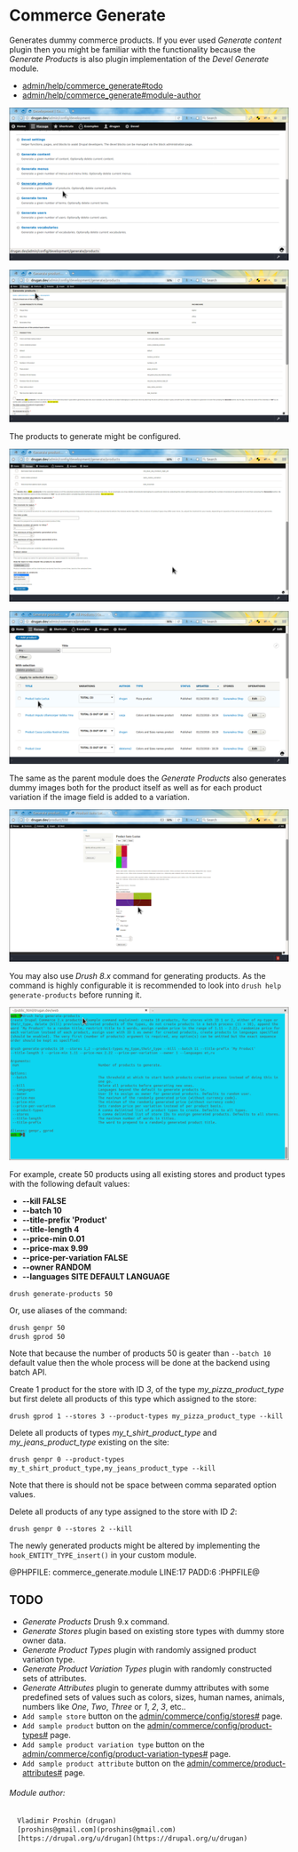 Commerce Generate
=================

Generates dummy commerce products. If you ever used *Generate content* plugin
then you might be familiar with the functionality because
the *Generate Products* is also plugin implementation of
the *Devel Generate* module.

- [admin/help/commerce_generate#todo](#todo "TODO")
- [admin/help/commerce_generate#module-author](#module-author "Module author")


![Generate Products](images/generate-products.png "Generate Products")

![Generate Products Form](images/generate-products-form.png "Generate Products Form")

The products to generate might be configured.

![Generate Products Config](images/generate-products-config.png "Generate Products Config")

![Generate Products List](images/generate-products-list.png "Generate Products List")

The same as the parent module does the *Generate Products* also generates dummy
images both for the product itself as well as for each product variation if the
image field is added to a variation.

![Generate Products Image](images/generate-products-image.png "Generate Products Image")

You may also use *Drush 8.x* command for generating products. As the command is
highly configurable it is recommended to look
into `drush help generate-products` before running it.

![Help Generate Products](images/help-generate-products.png "Help Generate Products")

For example, create 50 products using all existing stores and product types with
the following default values:

- **--kill FALSE**
- **--batch 10**
- **--title-prefix 'Product'**
- **--title-length 4**
- **--price-min 0.01**
- **--price-max 9.99**
- **--price-per-variation FALSE**
- **--owner RANDOM**
- **--languages SITE DEFAULT LANGUAGE**

```
drush generate-products 50
```

Or, use aliases of the command:

```
drush genpr 50
drush gprod 50
```

Note that because the number of products 50 is geater than `--batch 10` default
value then the whole process will be done at the backend using batch API.


Create 1 product for the store with ID *3*, of the
type *my_pizza_product_type* but first delete all products of this type which
assigned to the store:

```
drush gprod 1 --stores 3 --product-types my_pizza_product_type --kill
```

Delete all products of
types *my_t_shirt_product_type* and *my_jeans_product_type* existing on the
site:

```
drush genpr 0 --product-types my_t_shirt_product_type,my_jeans_product_type --kill
```
Note that there is should not be space between comma separated option values.

Delete all products of any type assigned to the store with ID *2*:

```
drush genpr 0 --stores 2 --kill
```

The newly generated products might be altered by implementing
the `hook_ENTITY_TYPE_insert()` in your custom module.

@PHPFILE: commerce_generate.module LINE:17 PADD:6 :PHPFILE@


## TODO

- *Generate Products* Drush 9.x command.
- *Generate Stores* plugin based on existing store types with dummy store
owner data.
- *Generate Product Types* plugin with randomly assigned product variation type.
- *Generate Product Variation Types* plugin with randomly constructed sets of
attributes.
- *Generate Attributes* plugin to generate dummy attributes with some predefined
sets of values such as colors, sizes, human names, animals, numbers
like *One*, *Two*, *Three* or *1*, *2*, *3*, etc..
- `Add sample store` button on the [admin/commerce/config/stores#](#0
"admin/commerce/config/stores") page.
- `Add sample product` button on the [admin/commerce/config/product-types#](#0
"admin/commerce/config/product-types") page.
- `Add sample product variation type` button on
the [admin/commerce/config/product-variation-types#](#0
"admin/commerce/config/product-variation-types") page.
- `Add sample product attribute` button on the [admin/commerce/product-attributes#](#0
"admin/commerce/product-attributes") page.

###### Module author:
```
  Vladimir Proshin (drugan)
  [proshins@gmail.com](proshins@gmail.com)
  [https://drupal.org/u/drugan](https://drupal.org/u/drugan)
```
